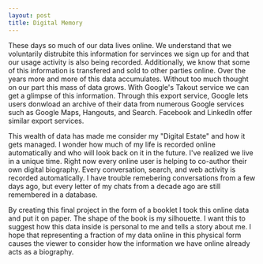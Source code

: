```yaml
---
layout: post
title: Digital Memory
---
```


These days so much of our data lives online. We understand that we voluntarily distrubite this information for servinces we sign up for and that our usage activity is also being recorded. Additionally, we know that some of this information is transfered and sold to other parties online. Over the years more and more of this data accumulates. Without too much thought on our part this mass of data grows. With Google's Takout service we can get a glimpse of this information. Through this export service, Google lets users donwload an archive of their data from numerous Google services such as Google Maps, Hangouts, and Search. Facebook and LinkedIn offer similar export services.

This wealth of data has made me consider my "Digital Estate" and how it gets managed. I wonder how much of my life is recorded online automatically and who will look back on it in the future. I've realized we live in a unique time. Right now every online user is helping to co-author their own digital biography. Every conversation, search, and web activity is recorded automatically. I have trouble remebering conversations from a few days ago, but every letter of my chats from a decade ago are still remembered in a database.

By creating this final project in the form of a booklet I took this online data and put it on paper. The shape of the book is my silhouette. I want this to suggest how this data inside is personal to me and tells a story about me. I hope that representing a fraction of my data online in this physical form causes the viewer to consider how the information we have online already acts as a biography.
